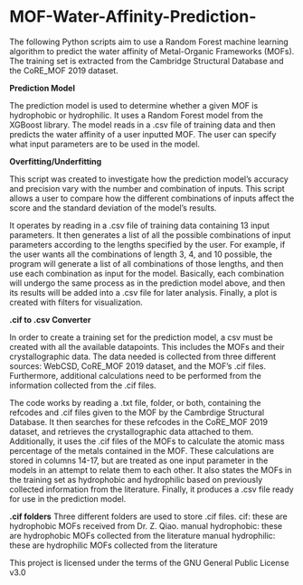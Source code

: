# MOF-Water-Affinity-Prediction-
The following Python scripts aim to use a Random Forest machine learning algorithm to predict the water affinity of Metal-Organic Frameworks (MOFs). The training set is extracted from the Cambridge Structural Database and the CoRE_MOF 2019 dataset.

**Prediction Model**

The prediction model is used to determine whether a given MOF is hydrophobic or hydrophilic. It uses a Random Forest model from the XGBoost library. The model reads in a .csv file of training data and then predicts the water affinity of a user inputted MOF. The user can specify what input parameters are to be used in the model.

**Overfitting/Underfitting**

This script was created to investigate how the prediction model’s accuracy and precision vary with the number and combination of inputs. This script allows a user to compare how the different combinations of inputs affect the score and the standard deviation of the model’s results.

It operates by reading in a .csv file of training data containing 13 input parameters. It then generates a list of all the possible combinations of input parameters according to the lengths specified by the user. For example, if the user wants all the combinations of length 3, 4, and 10 possible, the program will generate a list of all combinations of those lengths, and then use each combination as input for the model. Basically, each combination will undergo the same process as in the prediction model above, and then its results will be added into a .csv file for later analysis. Finally, a plot is created with filters for visualization.

**.cif to .csv Converter**

In order to create a training set for the prediction model, a csv must be created with all the available datapoints. This includes the MOFs and their crystallographic data. The data needed is collected from three different sources: WebCSD, CoRE_MOF 2019 dataset, and the MOF’s .cif files. Furthermore, additional calculations need to be performed from the information collected from the .cif files.

The code works by reading a .txt file, folder, or both, containing the refcodes and .cif files given to the MOF by the Cambrdige Structural Database. It then searches for these refcodes in the CoRE_MOF 2019 dataset, and retrieves the crystallographic data attached to them. Additionally, it uses the .cif files of the MOFs to calculate the atomic mass percentage of the metals contained in the MOF. These calculations are stored in columns 14-17, but are treated as one input parameter in the models in an attempt to relate them to each other. It also states the MOFs in the training set as hydrophobic and hydrophilic based on previously collected information from the literature. Finally, it produces a .csv file ready for use in the prediction model. 

**.cif folders**
Three different folders are used to store .cif files. 
cif: these are hydrophobic MOFs received from Dr. Z. Qiao.
manual hydrophobic: these are hydrophobic MOFs collected from the literature
manual hydrophilic: these are hydrophilic MOFs collected from the literature


This project is licensed under the terms of the GNU General Public License v3.0
